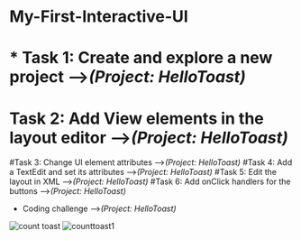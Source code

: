 # My-First-Interactive-UI

# * Task 1: Create and explore a new project -->*(Project: HelloToast)*
# Task 2: Add View elements in the layout editor -->*(Project: HelloToast)*
#Task 3: Change UI element attributes -->*(Project: HelloToast)*
#Task 4: Add a TextEdit and set its attributes -->*(Project: HelloToast)*
#Task 5: Edit the layout in XML -->*(Project: HelloToast)*
#Task 6: Add onClick handlers for the buttons -->*(Project: HelloToast)*
* Coding challenge -->*(Project: HelloToast)*

![count toast](https://user-images.githubusercontent.com/47617497/113494759-2d2c7800-950b-11eb-9593-3dc16d46e622.PNG)
![counttoast1](https://user-images.githubusercontent.com/47617497/113494760-2f8ed200-950b-11eb-8b0d-9de6947d4577.PNG)


